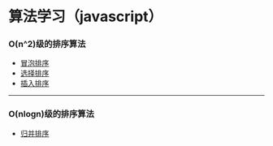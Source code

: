 # 算法学习（javascript） #

### O(n^2)级的排序算法
- [冒泡排序](./bubblesort)
- [选择排序](./selectsort)
- [插入排序](./insertsort)

---------------------------------------
### O(nlogn)级的排序算法
- [归并排序](./mergesort)
